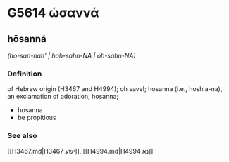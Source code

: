 # G5614 ὡσαννά

## hōsanná

_(ho-san-nah' | hoh-sahn-NA | oh-sahn-NA)_

### Definition

of Hebrew origin (H3467 and H4994); oh save!; hosanna (i.e., hoshia-na), an exclamation of adoration; hosanna; 

- hosanna
- be propitious

### See also

[[H3467.md|H3467 ישע]], [[H4994.md|H4994 נא]]

